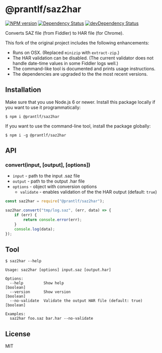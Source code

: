 # @prantlf/saz2har

[![NPM version](https://badge.fury.io/js/%40prantlf%2Fsaz2har.svg)](http://badge.fury.io/js/%40prantlf%2Fsaz2har)
[![Dependency Status](https://david-dm.org/prantlf/saz2har.svg)](https://david-dm.org/prantlf/saz2har)
[![devDependency Status](https://david-dm.org/prantlf/saz2har/dev-status.svg)](https://david-dm.org/prantlf/saz2har#info=devDependencies)

Converts SAZ file (from Fiddler) to HAR file (for Chrome).

This fork of the original project includes the following enhancements:

* Runs on OSX. (Replaced `minizip` with `extract-zip`.)
* The HAR validation can be disabled. (The current validator does not handle date-time values in some Fiddler logs well.)
* The command-like tool is documented and prints usage instructions.
* The dependencies are upgraded to the the most recent versions.

## Installation

Make sure that you use Node.js 6 or newer. Install this package locally if you want to use it programmatically:

```
$ npm i @prantlf/saz2har
```

If you want to use the command-line tool, install the package globally:

```
$ npm i -g @prantlf/saz2har
```

## API

### convert(input, [output], [options])

* `input` - path to the input .saz file
* `output` - path to the output .har file
* `options` - object with conversion options
  * `validate` - enables validation of the the HAR output (default: `true`)

```js
const saz2har = require("@prantlf/saz2har");

saz2har.convert("tmp/log.saz", (err, data) => {
    if (err) {
        return console.error(err);
    }
    console.log(data);
});
```

## Tool

```
$ saz2har --help

Usage: saz2har [options] input.saz [output.har]

Options:
  --help         Show help                                     [boolean]
  --version      Show version                                  [boolean]
  --no-validate  Validate the output HAR file (default: true)  [boolean]

Examples:
  saz2har foo.saz bar.har --no-validate
```

## License

MIT
